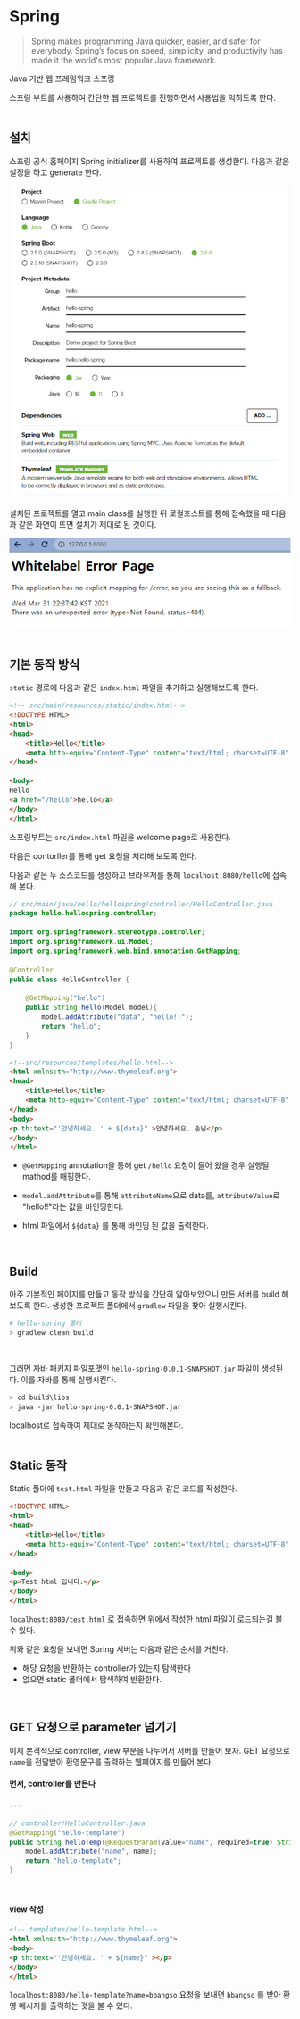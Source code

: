 # Spring
> Spring makes programming Java quicker, easier, and safer for everybody. Spring’s focus on speed, simplicity, and productivity has made it the world's most popular Java framework.

Java 기반 웹 프레임워크 스프링  

스프링 부트를 사용하여 간단한 웹 프로젝트를 진행하면서 사용법을 익히도록 한다.  
<br/>
## 설치
스프링 공식 홈페이지 Spring initializer를 사용하여 프로젝트를 생성한다. 다음과 같은 설정을 하고 generate 한다.


![spring_initializer](./img/spring_initializer.PNG)  
<br/>
설치된 프로젝트를 열고 main class를 실행한 뒤 로컬호스트를 통해 접속했을 때 다음과 같은 화면이 뜨면 설치가 제대로 된 것이다.

![spring_main](./img/spring_main.PNG)  
<br/>

## 기본 동작 방식
`static` 경로에 다음과 같은 `index.html` 파일을 추가하고 실행해보도록 한다.
``` html
<!-- src/main/resources/static/index.html-->
<!DOCTYPE HTML>
<html>
<head>
    <title>Hello</title>
    <meta http-equiv="Content-Type" content="text/html; charset=UTF-8" />
</head>

<body>
Hello
<a href="/hello">hello</a>
</body>
</html>
```  

스프링부트는 `src/index.html` 파일을 welcome page로 사용한다.

다음은 contorller를 통해 get 요청을 처리해 보도록 한다.

다음과 같은 두 소스코드를 생성하고 브라우저를 통해 `localhost:8080/hello`에 접속해 본다.
```java
// src/main/java/hello/hellospring/controller/HelloController.java
package hello.hellospring.controller;

import org.springframework.stereotype.Controller;
import org.springframework.ui.Model;
import org.springframework.web.bind.annotation.GetMapping;

@Controller
public class HelloController {

    @GetMapping("hello")
    public String hello(Model model){
        model.addAttribute("data", "hello!!");
        return "hello";
    }
}
```  

```html
<!--src/resources/templates/hello.html-->
<html xmlns:th="http://www.thymeleaf.org">
<head>
    <title>Hello</title>
    <meta http-equiv="Content-Type" content="text/html; charset=UTF-8" />
</head>
<body>
<p th:text="'안녕하세요. ' + ${data}" >안녕하세요. 손님</p>
</body>
</html>
```  

* `@GetMapping` annotation을 통해 get `/hello` 요청이 들어 왔을 경우 실행될 mathod를 매핑한다.   

* `model.addAttribute`를 통해 `attributeName`으로 data를, `attributeValue`로 "hello!!"라는 값을 바인딩한다.

* html 파일에서 `${data}` 를 통해 바인딩 된 값을 출력한다.  
<br/>

## Build
아주 기본적인 페이지를 만들고 동작 방식을 간단히 알아보았으니 만든 서버를 build 해보도록 한다. 생성한 프로젝트 폴더에서 `gradlew` 파일을 찾아 실행시킨다.
```bash
# hello-spring 폴더
> gradlew clean build
```  
<br/>

그러면 자바 패키지 파일포맷인 `hello-spring-0.0.1-SNAPSHOT.jar` 파일이 생성된다. 이를 자바를 통해 실행시킨다.

```bash
> cd build\libs
> java -jar hello-spring-0.0.1-SNAPSHOT.jar
```

localhost로 접속하여 제대로 동작하는지 확인해본다.  
<br/>

## Static 동작

Static 폴더에 `test.html` 파일을 만들고 다음과 같은 코드를 작성한다.
```html
<!DOCTYPE HTML>
<html>
<head>
    <title>Hello</title>
    <meta http-equiv="Content-Type" content="text/html; charset=UTF-8" />
</head>

<body>
<p>Test html 입니다.</p>
</body>
</html>
```  

`localhost:8080/test.html` 로 접속하면 위에서 작성한 html 파일이 로드되는걸 볼 수 있다.

위와 같은 요청을 보내면 Spring 서버는 다음과 같은 순서를 거친다.
* 해당 요청을 반환하는 controller가 있는지 탐색한다
* 없으면 static 폴더에서 탐색하여 반환한다.  
<br/>

## GET 요청으로 parameter 넘기기
이제 본격적으로 controller, view 부분을 나누어서 서버를 만들어 보자. GET 요청으로 `name`을 전달받아 환영문구를 출력하는 웹페이지를 만들어 본다.  

#### 먼저, controller를 만든다
```java
...

// controller/HelloController.java
@GetMapping("hello-template")
public String helloTemp(@RequestParam(value="name", required=true) String name, Model model){
    model.addAttribute("name", name);
    return "hello-template";
}
```
<br/>  

#### view 작성
```html
<!-- templates/hello-template.html-->
<html xmlns:th="http://www.thymeleaf.org">
<body>
<p th:text="'안녕하세요. ' + ${name}" ></p>
</body>
</html>
```

`localhost:8080/hello-template?name=bbangso` 요청을 보내면 `bbangso` 를 받아 환영 메시지를 출력하는 것을 볼 수 있다.